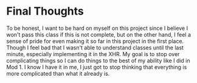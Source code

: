 <h1>Final Thoughts</h1>
<p>To be honest, I want to be hard on myself on this project since I believe I won't pass this class if this is not complete, but on the other hand, I feel a sense of pride for even making it so far in this project in the first place. Though I feel bad that I wasn't able to understand classes until the last minute, especially implementing it in the XHR. My goal is to stop over complicating things so I can do things to the best of my ability like I did in Mod 1. I know I have it in me, I just got to stop thinking that everything is more complicated than what it already is. </p>
